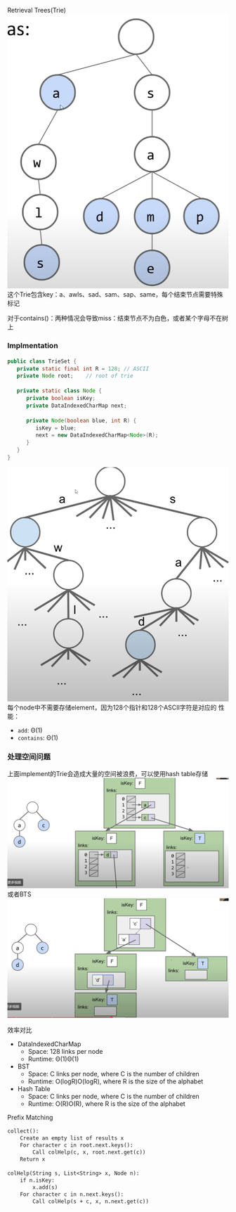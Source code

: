 Retrieval Trees(Trie)
![输入图片说明](/imgs/2025-02-26/tHWvBdCu8fFcgqla.png)
这个Trie包含key：a、awls、sad、sam、sap、same，每个结束节点需要特殊标记

对于contains()：两种情况会导致miss：结束节点不为白色，或者某个字母不在树上

### Implmentation
```java
public class TrieSet {
   private static final int R = 128; // ASCII
   private Node root;    // root of trie

   private static class Node {
      private boolean isKey;   
      private DataIndexedCharMap next;

      private Node(boolean blue, int R) {
         isKey = blue;
         next = new DataIndexedCharMap<Node>(R);
      }
   }
}
```
![输入图片说明](/imgs/2025-02-26/F9MUpts3IN5Hzx4H.png)
每个node中不需要存储element，因为128个指针和128个ASCII字符是对应的
性能：
-   `add`: Θ(1)
-   `contains`: Θ(1)


### 处理空间问题
上面implement的Trie会造成大量的空间被浪费，可以使用hash table存储![输入图片说明](/imgs/2025-02-26/VBAGpijnBeHkPhlX.png)
或者BTS![输入图片说明](/imgs/2025-02-26/dcNiFBymv9e8wBoh.png)

效率对比
-   DataIndexedCharMap
    -   Space: 128 links per node
    -   Runtime: Θ(1)Θ(1)
-   BST
    -   Space: C links per node, where C is the number of children
    -   Runtime: O(logR)O(logR), where R is the size of the alphabet
-   Hash Table
    -   Space: C links per node, where C is the number of children
    -   Runtime: O(R)O(R), where R is the size of the alphabet

Prefix Matching

```
collect():
    Create an empty list of results x
    For character c in root.next.keys():
        Call colHelp(c, x, root.next.get(c))
    Return x

colHelp(String s, List<String> x, Node n):
    if n.isKey:
        x.add(s)
    For character c in n.next.keys():
        Call colHelp(s + c, x, n.next.get(c))
```
<!--stackedit_data:
eyJoaXN0b3J5IjpbMTI3NDc0NTU0NiwtNTUxMzUwOTY2XX0=
-->